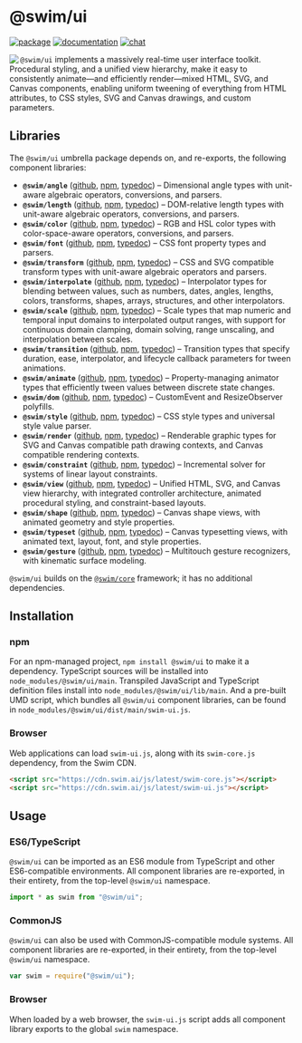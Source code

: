 # @swim/ui

[![package](https://img.shields.io/npm/v/@swim/ui.svg)](https://www.npmjs.com/package/@swim/ui)
[![documentation](https://img.shields.io/badge/doc-TypeDoc-blue.svg)](http://docs.swim.ai/js/latest/modules/_swim_ui.html)
[![chat](https://img.shields.io/badge/chat-Gitter-green.svg)](https://gitter.im/swimos/community)

<a href="https://developer.swim.ai"><img src="https://cdn.swim.ai/images/marlin-blue.svg" align="left"></a>

`@swim/ui` implements a massively real-time user interface toolkit.  Procedural
styling, and a unified view hierarchy, make it easy to consistently animate—and
efficiently render—mixed HTML, SVG, and Canvas components, enabling uniform
tweening of everything from HTML attributes, to CSS styles, SVG and Canvas
drawings, and custom parameters.

## Libraries

The `@swim/ui` umbrella package depends on, and re-exports, the following
component libraries:

- **`@swim/angle`**
  ([github](https://github.com/swimos/swim/tree/master/swim-system-js/swim-ui-js/%40swim/angle),
  [npm](https://www.npmjs.com/package/@swim/angle),
  [typedoc](http://docs.swim.ai/js/latest/modules/_swim_angle.html)) –
  Dimensional angle types with unit-aware algebraic operators, conversions,
  and parsers.
- **`@swim/length`**
  ([github](https://github.com/swimos/swim/tree/master/swim-system-js/swim-ui-js/%40swim/length),
  [npm](https://www.npmjs.com/package/@swim/length),
  [typedoc](http://docs.swim.ai/js/latest/modules/_swim_length.html)) –
  DOM-relative length types with unit-aware algebraic operators, conversions,
  and parsers.
- **`@swim/color`**
  ([github](https://github.com/swimos/swim/tree/master/swim-system-js/swim-ui-js/%40swim/color),
  [npm](https://www.npmjs.com/package/@swim/color),
  [typedoc](http://docs.swim.ai/js/latest/modules/_swim_color.html)) –
  RGB and HSL color types with color-space-aware operators, conversions,
  and parsers.
- **`@swim/font`**
  ([github](https://github.com/swimos/swim/tree/master/swim-system-js/swim-ui-js/%40swim/font),
  [npm](https://www.npmjs.com/package/@swim/font),
  [typedoc](http://docs.swim.ai/js/latest/modules/_swim_font.html)) –
  CSS font property types and parsers.
- **`@swim/transform`**
  ([github](https://github.com/swimos/swim/tree/master/swim-system-js/swim-ui-js/%40swim/transform),
  [npm](https://www.npmjs.com/package/@swim/transform),
  [typedoc](http://docs.swim.ai/js/latest/modules/_swim_transform.html)) –
  CSS and SVG compatible transform types with unit-aware algebraic operators
  and parsers.
- **`@swim/interpolate`**
  ([github](https://github.com/swimos/swim/tree/master/swim-system-js/swim-ui-js/%40swim/interpolate),
  [npm](https://www.npmjs.com/package/@swim/interpolate),
  [typedoc](http://docs.swim.ai/js/latest/modules/_swim_interpolate.html)) –
  Interpolator types for blending between values, such as numbers, dates,
  angles, lengths, colors, transforms, shapes, arrays, structures, and
  other interpolators.
- **`@swim/scale`**
  ([github](https://github.com/swimos/swim/tree/master/swim-system-js/swim-ui-js/%40swim/scale),
  [npm](https://www.npmjs.com/package/@swim/scale),
  [typedoc](http://docs.swim.ai/js/latest/modules/_swim_scale.html)) –
  Scale types that map numeric and temporal input domains to interpolated
  output ranges, with support for continuous domain clamping, domain solving,
  range unscaling, and interpolation between scales.
- **`@swim/transition`**
  ([github](https://github.com/swimos/swim/tree/master/swim-system-js/swim-ui-js/%40swim/transition),
  [npm](https://www.npmjs.com/package/@swim/transition),
  [typedoc](http://docs.swim.ai/js/latest/modules/_swim_transition.html)) –
  Transition types that specify duration, ease, interpolator, and lifecycle
  callback parameters for tween animations.
- **`@swim/animate`**
  ([github](https://github.com/swimos/swim/tree/master/swim-system-js/swim-ui-js/%40swim/animate),
  [npm](https://www.npmjs.com/package/@swim/animate),
  [typedoc](http://docs.swim.ai/js/latest/modules/_swim_animate.html)) –
  Property-managing animator types that efficiently tween values between
  discrete state changes.
- **`@swim/dom`**
  ([github](https://github.com/swimos/swim/tree/master/swim-system-js/swim-ui-js/%40swim/dom),
  [npm](https://www.npmjs.com/package/@swim/dom),
  [typedoc](http://docs.swim.ai/js/latest/modules/_swim_dom.html)) –
  CustomEvent and ResizeObserver polyfills.
- **`@swim/style`**
  ([github](https://github.com/swimos/swim/tree/master/swim-system-js/swim-ui-js/%40swim/style),
  [npm](https://www.npmjs.com/package/@swim/style),
  [typedoc](http://docs.swim.ai/js/latest/modules/_swim_style.html)) –
  CSS style types and universal style value parser.
- **`@swim/render`**
  ([github](https://github.com/swimos/swim/tree/master/swim-system-js/swim-ui-js/%40swim/render),
  [npm](https://www.npmjs.com/package/@swim/render),
  [typedoc](http://docs.swim.ai/js/latest/modules/_swim_render.html)) –
  Renderable graphic types for SVG and Canvas compatible path drawing contexts,
  and Canvas compatible rendering contexts.
- **`@swim/constraint`**
  ([github](https://github.com/swimos/swim/tree/master/swim-system-js/swim-ui-js/%40swim/constraint),
  [npm](https://www.npmjs.com/package/@swim/constraint),
  [typedoc](http://docs.swim.ai/js/latest/modules/_swim_constraint.html)) –
  Incremental solver for systems of linear layout constraints.
- **`@swim/view`**
  ([github](https://github.com/swimos/swim/tree/master/swim-system-js/swim-ui-js/%40swim/view),
  [npm](https://www.npmjs.com/package/@swim/view),
  [typedoc](http://docs.swim.ai/js/latest/modules/_swim_view.html)) –
  Unified HTML, SVG, and Canvas view hierarchy, with integrated controller
  architecture, animated procedural styling, and constraint-based layouts.
- **`@swim/shape`**
  ([github](https://github.com/swimos/swim/tree/master/swim-system-js/swim-ui-js/%40swim/shape),
  [npm](https://www.npmjs.com/package/@swim/shape),
  [typedoc](http://docs.swim.ai/js/latest/modules/_swim_shape.html)) –
  Canvas shape views, with animated geometry and style properties.
- **`@swim/typeset`**
  ([github](https://github.com/swimos/swim/tree/master/swim-system-js/swim-ui-js/%40swim/typeset),
  [npm](https://www.npmjs.com/package/@swim/typeset),
  [typedoc](http://docs.swim.ai/js/latest/modules/_swim_typeset.html)) –
  Canvas typesetting views, with animated text, layout, font, and style properties.
- **`@swim/gesture`**
  ([github](https://github.com/swimos/swim/tree/master/swim-system-js/swim-ui-js/%40swim/gesture),
  [npm](https://www.npmjs.com/package/@swim/gesture),
  [typedoc](http://docs.swim.ai/js/latest/modules/_swim_gesture.html)) –
  Multitouch gesture recognizers, with kinematic surface modeling.

`@swim/ui` builds on the [`@swim/core`](https://www.npmjs.com/package/@swim/core)
framework; it has no additional dependencies.

## Installation

### npm

For an npm-managed project, `npm install @swim/ui` to make it a dependency.
TypeScript sources will be installed into `node_modules/@swim/ui/main`.
Transpiled JavaScript and TypeScript definition files install into
`node_modules/@swim/ui/lib/main`.  And a pre-built UMD script, which
bundles all `@swim/ui` component libraries, can be found in
`node_modules/@swim/ui/dist/main/swim-ui.js`.

### Browser

Web applications can load `swim-ui.js`, along with its `swim-core.js`
dependency, from the Swim CDN.

```html
<script src="https://cdn.swim.ai/js/latest/swim-core.js"></script>
<script src="https://cdn.swim.ai/js/latest/swim-ui.js"></script>
```

## Usage

### ES6/TypeScript

`@swim/ui` can be imported as an ES6 module from TypeScript and other
ES6-compatible environments.  All component libraries are re-exported,
in their entirety, from the top-level `@swim/ui` namespace.

```typescript
import * as swim from "@swim/ui";
```

### CommonJS

`@swim/ui` can also be used with CommonJS-compatible module systems.
All component libraries are re-exported, in their entirety, from the
top-level `@swim/ui` namespace.

```javascript
var swim = require("@swim/ui");
```

### Browser

When loaded by a web browser, the `swim-ui.js` script adds all component
library exports to the global `swim` namespace.
